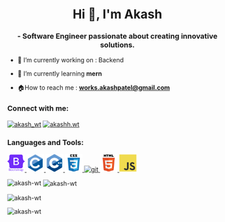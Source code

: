 <h1 align="center">Hi 👋, I'm Akash</h1>
<h3 align="center">- Software Engineer passionate about creating innovative solutions.</h3>



- 🔭 I’m currently working on : Backend

- 🌱 I’m currently learning **mern**

- 🏠How to reach me : **works.akashpatel@gmail.com**

<h3 align="left">Connect with me:</h3>
<p align="left">
<a href="https://twitter.com/akash_wt" target="blank"><img align="center" src="https://raw.githubusercontent.com/rahuldkjain/github-profile-readme-generator/master/src/images/icons/Social/twitter.svg" alt="akash_wt" height="30" width="40" /></a>
<a href="https://instagram.com/akashh.wt" target="blank"><img align="center" src="https://raw.githubusercontent.com/rahuldkjain/github-profile-readme-generator/master/src/images/icons/Social/instagram.svg" alt="akashh.wt" height="30" width="40" /></a>
</p>

<h3 align="left">Languages and Tools:</h3>
<p align="left"> <a href="https://getbootstrap.com" target="_blank" rel="noreferrer"> <img src="https://raw.githubusercontent.com/devicons/devicon/master/icons/bootstrap/bootstrap-plain-wordmark.svg" alt="bootstrap" width="40" height="40"/> </a> <a href="https://www.cprogramming.com/" target="_blank" rel="noreferrer"> <img src="https://raw.githubusercontent.com/devicons/devicon/master/icons/c/c-original.svg" alt="c" width="40" height="40"/> </a> <a href="https://www.w3schools.com/cpp/" target="_blank" rel="noreferrer"> <img src="https://raw.githubusercontent.com/devicons/devicon/master/icons/cplusplus/cplusplus-original.svg" alt="cplusplus" width="40" height="40"/> </a> <a href="https://www.w3schools.com/css/" target="_blank" rel="noreferrer"> <img src="https://raw.githubusercontent.com/devicons/devicon/master/icons/css3/css3-original-wordmark.svg" alt="css3" width="40" height="40"/> </a> <a href="https://git-scm.com/" target="_blank" rel="noreferrer"> <img src="https://www.vectorlogo.zone/logos/git-scm/git-scm-icon.svg" alt="git" width="40" height="40"/> </a> <a href="https://www.w3.org/html/" target="_blank" rel="noreferrer"> <img src="https://raw.githubusercontent.com/devicons/devicon/master/icons/html5/html5-original-wordmark.svg" alt="html5" width="40" height="40"/> </a> <a href="https://developer.mozilla.org/en-US/docs/Web/JavaScript" target="_blank" rel="noreferrer"> <img src="https://raw.githubusercontent.com/devicons/devicon/master/icons/javascript/javascript-original.svg" alt="javascript" width="40" height="40"/> </a> </p>

<p><img align="left" src="https://github-readme-stats.vercel.app/api/top-langs?username=akash-wt&show_icons=true&locale=en&layout=compact" alt="akash-wt" /></p>

<p>&nbsp;<img align="center" src="https://github-readme-stats.vercel.app/api?username=akash-wt&show_icons=true&locale=en" alt="akash-wt" /></p>

<p><img align="center" src="https://github-readme-streak-stats.herokuapp.com/?user=akash-wt&theme=dark" alt="akash-wt" /></p>
<p align="left"> <img src="https://komarev.com/ghpvc/?username=akash-wt&label=Profile%20views&color=0e75b6&style=plastic" alt="akash-wt" /> </p>
